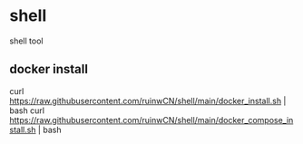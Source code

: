 # shell
shell tool


## docker install
curl https://raw.githubusercontent.com/ruinwCN/shell/main/docker_install.sh | bash
curl https://raw.githubusercontent.com/ruinwCN/shell/main/docker_compose_install.sh | bash

